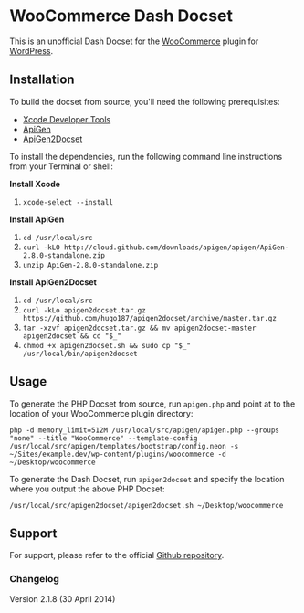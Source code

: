 # WooCommerce Dash Docset

This is an unofficial Dash Docset for the [WooCommerce][1] plugin for [WordPress][2].

## Installation

To build the docset from source, you'll need the following prerequisites:

* [Xcode Developer Tools][3]
* [ApiGen][4]
* [ApiGen2Docset][5]

To install the dependencies, run the following command line instructions from your Terminal or shell:

**Install Xcode**

1. `xcode-select --install`

**Install ApiGen**

1. `cd /usr/local/src`
2. `curl -kLO http://cloud.github.com/downloads/apigen/apigen/ApiGen-2.8.0-standalone.zip`
3. `unzip ApiGen-2.8.0-standalone.zip`

**Install ApiGen2Docset**

1. `cd /usr/local/src`
2. `curl -kLo apigen2docset.tar.gz https://github.com/hugo187/apigen2docset/archive/master.tar.gz`
3. `tar -xzvf apigen2docset.tar.gz && mv apigen2docset-master apigen2docset && cd "$_"`
4. `chmod +x apigen2docset.sh && sudo cp "$_" /usr/local/bin/apigen2docset`

## Usage

To generate the PHP Docset from source, run `apigen.php` and point at to the location of your WooCommerce plugin directory:

`php -d memory_limit=512M /usr/local/src/apigen/apigen.php --groups "none" --title "WooCommerce" --template-config /usr/local/src/apigen/templates/bootstrap/config.neon -s ~/Sites/example.dev/wp-content/plugins/woocommerce -d ~/Desktop/woocommerce`

To generate the Dash Docset, run `apigen2docset` and specify the location where you output the above PHP Docset:

`/usr/local/src/apigen2docset/apigen2docset.sh ~/Desktop/woocommerce`

## Support

For support, please refer to the official [Github repository][6].

### Changelog

Version 2.1.8 (30 April 2014)

[1]: http://woothemes.com/woocommerce/
[2]: http://wordpress.org/
[3]: https://itunes.apple.com/us/app/xcode/id497799835
[4]: http://apigen.org/
[5]: https://github.com/hugo187/apigen2docset
[6]: https://github.com/ryanjbonnell/WooCommerce.docset